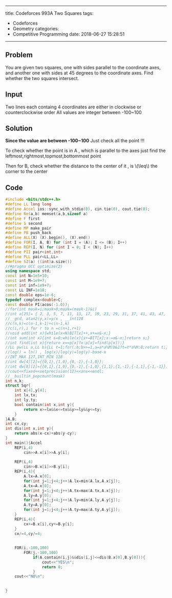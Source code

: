 ﻿
---
title: Codeforces 993A Two Squares
tags:
  - Codeforces
  - Geometry
categories:
  - Competitive Programming
date: 2018-06-27 15:28:51
---
## Problem
You are given two squares, one with sides parallel to the coordinate axes, and another one with sides at 45 degrees to the coordinate axes. Find whether the two squares intersect.

<!--more-->

## Input
Two lines each containg 4 coordinates are either in clockwise or counterclockwise order
All values are integer between -100~100



##  Solution
**Since the value are between -100~100**
Just check all the point !!!

To check whether the point is in A , which is parallel to the axes just find the leftmost,rightmost,topmost,bottommost point

Then for B, check whether the distance to the center of it , is \\(\leq\\) the corner to the center

## Code
```cpp
#include <bits/stdc++.h>
#define LL long long
#define Accel ios::sync_with_stdio(0), cin.tie(0), cout.tie(0);
#define Re(a,b) memset(a,b,sizeof a)
#define F first
#define S second
#define MP make_pair
#define PB push_back
#define ALL(X) (X).begin(), (X).end()
#define FOR(I, A, B) for (int I = (A); I <= (B); I++)
#define REP(I, N) for (int I = 0; I < (N); I++)
#define PII pair<int,int>
#define PLL pair<LL,LL>
#define SZ(a) ((int)a.size())
//#pragma GCC optimize(2)
using namespace std;
const int N=1e5+10;
const int M=1e9+7;
const int inf=1e9+7;
const LL INF=1e18;
const double eps=1e-6;
typedef complex<double>C;
const double PI(acos(-1.0));
//for(int mask=i;mask>0;mask=(mask-1)&i)
//int a[25]= { 2, 3, 5, 7, 11, 13, 17, 19, 23, 29, 31, 37, 41, 43, 47, 53, 59, 61, 67, 71, 73, 79, 83, 89, 97 };
//__gcd, atan2(y,x)=y/x , __int128
//c(n,k)=c(n-1,k-1)+c(n-1,k)
//c(i,r),i for r to n =c(n+1,r+1)
//void add(int x){while(x<N)BIT[x]++,x+=x&-x;}
//int sum(int x){int s=0;while(x){s+=BIT[x];x-=x&-x;}return s;}
//int find(int x){return x==p[x]?x:p[x]=find(p[x]);}
//LL pw(LL a,LL b){LL t=1;for(;b;b>>=1,a=a*a%M)b&1?t=t*a%M:0;return t;}
//log() = ln() , log(x)/log(y)=log(y)-base-x
//INT_MAX 127,INT_MIN 128
//int dw[4][2]={{0,1},{1,0},{0,-1},{-1,0}};
//int dw[8][2]={{0,1},{1,0},{0,-1},{-1,0},{1,1},{1,-1},{-1,1},{-1,-1}};
//cout<<fixed<<setprecision(12)<<ans<<endl;
//__builtin_popcount(mask)
int n,k;
struct Sqr{
	int x[4],y[4];
	int lx,tx;
	int ly,ty;
	bool contain(int x,int y){
		return x>=lx&&x<=tx&&y>=ly&&y<=ty;
	}
}A,B;
int cx,cy;
int dis(int x,int y){
	return abs(x-cx)+abs(y-cy);
}
int main(){Accel
	REP(i,4)
		cin>>A.x[i]>>A.y[i];
	
	REP(i,4)
		cin>>B.x[i]>>B.y[i];
	REP(i,4){
		A.lx=A.x[0];
		for(int j=1;j<4;j++)A.lx=min(A.lx,A.x[j]);
		A.tx=A.x[0];
		for(int j=1;j<4;j++)A.tx=max(A.tx,A.x[j]);
		A.ly=A.y[0];
		for(int j=1;j<4;j++)A.ly=min(A.ly,A.y[j]);
		A.ty=A.y[0];
		for(int j=1;j<4;j++)A.ty=max(A.ty,A.y[j]);
	}
	REP(i,4){
		cx+=B.x[i],cy+=B.y[i];
	}
	cx/=4,cy/=4;
	
	
	FOR(i,-100,100)
		FOR(j,-100,100)
			if(A.contain(i,j)&&dis(i,j)<=dis(B.x[0],B.y[0])){
				cout<<"YES\n";
				return 0;
			}
	cout<<"NO\n";
	
	
}
```



